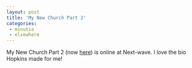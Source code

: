 ```yaml
---
layout: post
title: 'My New Church Part 2'
categories:
 - minutia
 - elsewhere
---
```


My New Church Part 2 (now [here](/writings/my-new-church/)) is online at Next-wave. I love the bio Hopkins made for me!

